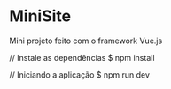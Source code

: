 # MiniSite
Mini projeto feito com o framework Vue.js

// Instale as dependências
$ npm install

// Iniciando a aplicação
$ npm run dev

